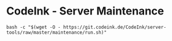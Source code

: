 # CodeInk - Server Maintenance

`bash -c "$(wget -O - https://git.codeink.de/CodeInk/server-tools/raw/master/maintenance/run.sh)"`
